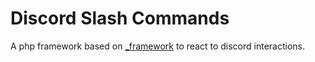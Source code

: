 # Discord Slash Commands
A php framework based on [_framework](https://github.com/GribouilleVert/_framework) to react to discord interactions.
